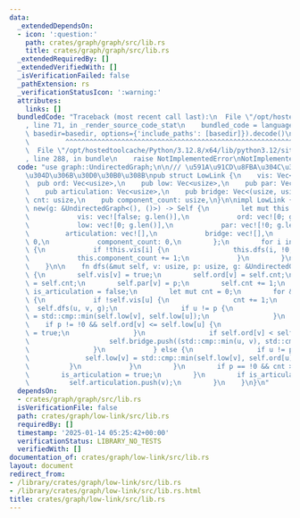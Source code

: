 ```yaml
---
data:
  _extendedDependsOn:
  - icon: ':question:'
    path: crates/graph/graph/src/lib.rs
    title: crates/graph/graph/src/lib.rs
  _extendedRequiredBy: []
  _extendedVerifiedWith: []
  _isVerificationFailed: false
  _pathExtension: rs
  _verificationStatusIcon: ':warning:'
  attributes:
    links: []
  bundledCode: "Traceback (most recent call last):\n  File \"/opt/hostedtoolcache/Python/3.12.8/x64/lib/python3.12/site-packages/onlinejudge_verify/documentation/build.py\"\
    , line 71, in _render_source_code_stat\n    bundled_code = language.bundle(stat.path,\
    \ basedir=basedir, options={'include_paths': [basedir]}).decode()\n          \
    \         ^^^^^^^^^^^^^^^^^^^^^^^^^^^^^^^^^^^^^^^^^^^^^^^^^^^^^^^^^^^^^^^^^^^^^^^^^^^^^^^^^\n\
    \  File \"/opt/hostedtoolcache/Python/3.12.8/x64/lib/python3.12/site-packages/onlinejudge_verify/languages/rust.py\"\
    , line 288, in bundle\n    raise NotImplementedError\nNotImplementedError\n"
  code: "use graph::UndirectedGraph;\n\n/// \u591A\u91CD\u8FBA\u304C\u3042\u308B\u3068\
    \u304D\u306B\u30D0\u30B0\u308B\npub struct LowLink {\n    vis: Vec<bool>,\n  \
    \  pub ord: Vec<usize>,\n    pub low: Vec<usize>,\n    pub par: Vec<usize>,\n\
    \    pub articulation: Vec<usize>,\n    pub bridge: Vec<(usize, usize)>,\n   \
    \ cnt: usize,\n    pub component_count: usize,\n}\n\nimpl LowLink {\n    pub fn\
    \ new(g: &UndirectedGraph<(), ()>) -> Self {\n        let mut this = Self {\n\
    \            vis: vec![false; g.len()],\n            ord: vec![0; g.len()],\n\
    \            low: vec![0; g.len()],\n            par: vec![!0; g.len()],\n   \
    \         articulation: vec![],\n            bridge: vec![],\n            cnt:\
    \ 0,\n            component_count: 0,\n        };\n        for i in 0..g.len()\
    \ {\n            if !this.vis[i] {\n                this.dfs(i, !0, g);\n    \
    \            this.component_count += 1;\n            }\n        }\n        this\n\
    \    }\n\n    fn dfs(&mut self, v: usize, p: usize, g: &UndirectedGraph<(), ()>)\
    \ {\n        self.vis[v] = true;\n        self.ord[v] = self.cnt;\n        self.low[v]\
    \ = self.cnt;\n        self.par[v] = p;\n        self.cnt += 1;\n        let mut\
    \ is_articulation = false;\n        let mut cnt = 0;\n        for &(u, _) in &g[v]\
    \ {\n            if !self.vis[u] {\n                cnt += 1;\n              \
    \  self.dfs(u, v, g);\n                if u != p {\n                    self.low[v]\
    \ = std::cmp::min(self.low[v], self.low[u]);\n                }\n            \
    \    if p != !0 && self.ord[v] <= self.low[u] {\n                    is_articulation\
    \ = true;\n                }\n                if self.ord[v] < self.low[u] {\n\
    \                    self.bridge.push((std::cmp::min(u, v), std::cmp::max(u, v)));\n\
    \                }\n            } else {\n                if u != p {\n      \
    \              self.low[v] = std::cmp::min(self.low[v], self.ord[u]);\n      \
    \          }\n            }\n        }\n        if p == !0 && cnt > 1 {\n    \
    \        is_articulation = true;\n        }\n        if is_articulation {\n  \
    \          self.articulation.push(v);\n        }\n    }\n}\n"
  dependsOn:
  - crates/graph/graph/src/lib.rs
  isVerificationFile: false
  path: crates/graph/low-link/src/lib.rs
  requiredBy: []
  timestamp: '2025-01-14 05:25:42+00:00'
  verificationStatus: LIBRARY_NO_TESTS
  verifiedWith: []
documentation_of: crates/graph/low-link/src/lib.rs
layout: document
redirect_from:
- /library/crates/graph/low-link/src/lib.rs
- /library/crates/graph/low-link/src/lib.rs.html
title: crates/graph/low-link/src/lib.rs
---
```

